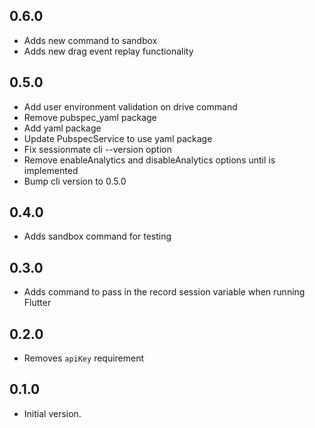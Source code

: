 ## 0.6.0

- Adds new command to sandbox
- Adds new drag event replay functionality

## 0.5.0

- Add user environment validation on drive command
- Remove pubspec_yaml package
- Add yaml package
- Update PubspecService to use yaml package
- Fix sessionmate cli --version option
- Remove enableAnalytics and disableAnalytics options until is implemented
- Bump cli version to 0.5.0

## 0.4.0

- Adds sandbox command for testing

## 0.3.0

- Adds command to pass in the record session variable when running Flutter

## 0.2.0

- Removes `apiKey` requirement

## 0.1.0

- Initial version.
